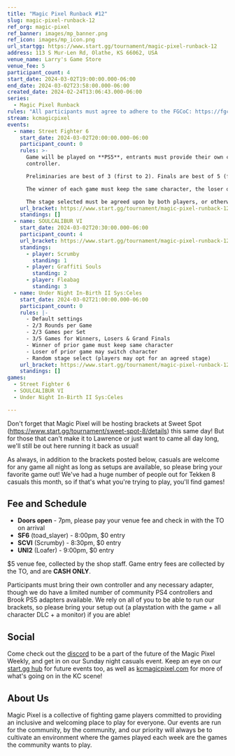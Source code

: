 ```yaml
---
title: "Magic Pixel Runback #12"
slug: magic-pixel-runback-12
ref_org: magic-pixel
ref_banner: images/mp_banner.png
ref_icon: images/mp_icon.png
url_startgg: https://www.start.gg/tournament/magic-pixel-runback-12
address: 113 S Mur-Len Rd, Olathe, KS 66062, USA
venue_name: Larry's Game Store
venue_fee: 5
participant_count: 4
start_date: 2024-03-02T19:00:00.000-06:00
end_date: 2024-03-02T23:58:00.000-06:00
created_date: 2024-02-24T13:06:43.000-06:00
series:
  - Magic Pixel Runback
rules: "All participants must agree to adhere to the FGCoC: https://fgcoc.com/"
stream: kcmagicpixel
events:
  - name: Street Fighter 6
    start_date: 2024-03-02T20:00:00.000-06:00
    participant_count: 0
    rules: >-
      Game will be played on **PS5**, entrants must provide their own compatible
      controller.  

      Preliminaries are best of 3 (first to 2). Finals are best of 5 (first to 3).  

      The winner of each game must keep the same character, the loser of that game may switch characters.  

      The stage selected must be agreed upon by both players, or otherwise selected at random.
    url_bracket: https://www.start.gg/tournament/magic-pixel-runback-12/events/street-fighter-6/brackets/1591427/2382713
    standings: []
  - name: SOULCALIBUR VI
    start_date: 2024-03-02T20:30:00.000-06:00
    participant_count: 4
    url_bracket: https://www.start.gg/tournament/magic-pixel-runback-12/events/soulcalibur-vi/brackets/1591425/2382711
    standings:
      - player: Scrumby
        standing: 1
      - player: Graffiti Souls
        standing: 2
      - player: Fleabag
        standing: 3
  - name: Under Night In-Birth II Sys:Celes
    start_date: 2024-03-02T21:00:00.000-06:00
    participant_count: 0
    rules: |-
      - Default settings
      - 2/3 Rounds per Game
      - 2/3 Games per Set
      - 3/5 Games for Winners, Losers & Grand Finals
      - Winner of prior game must keep same character
      - Loser of prior game may switch character
      - Random stage select (players may opt for an agreed stage)
    url_bracket: https://www.start.gg/tournament/magic-pixel-runback-12/events/under-night-in-birth-ii-sys-celes/brackets/1591437/2382723
    standings: []
games:
  - Street Fighter 6
  - SOULCALIBUR VI
  - Under Night In-Birth II Sys:Celes

---
```


Don't forget that Magic Pixel will be hosting brackets at Sweet Spot (https://www.start.gg/tournament/sweet-spot-8/details) this same day! But for those that can't make it to Lawrence or just want to came all day long, we'll still be out here running it back as usual!

As always, in addition to the brackets posted below, casuals are welcome for any game all night as long as setups are available, so please bring your favorite game out! We've had a huge number of people out for Tekken 8 casuals this month, so if that's what you're trying to play, you'll find games!

## Fee and Schedule

- **Doors open** - 7pm, please pay your venue fee and check in with the TO on arrival
- **SF6** (toad_slayer) - 8:00pm, $0 entry
- **SCVI** (Scrumby) - 8:30pm, $0 entry
- **UNI2** (Loafer) - 9:00pm, $0 entry

$5 venue fee, collected by the shop staff. Game entry fees are collected by the TO, and are **CASH ONLY**. 

Participants must bring their own controller and any necessary adapter, though we do have a limited number of community PS4 controllers and Brook PS5 adapters available. We rely on all of you to be able to run our brackets, so please bring your setup out (a playstation with the game + all character DLC + a monitor) if you are able!  

## Social
Come check out the [discord](https://discord.gg/jkmn6CVrrQ) to be a part of the future of the Magic Pixel Weekly, and get in on our Sunday night casuals event. Keep an eye on our [start.gg hub](https://www.start.gg/hub/magic-pixel) for future events too, as well as [kcmagicpixel.com](https://kcmagicpixel.com) for more of what's going on in the KC scene!

## About Us

Magic Pixel is a collective of fighting game players committed to providing an inclusive and welcoming place to play for everyone. Our events are run for the community, by the community, and our priority will always be to cultivate an environment where the games played each week are the games the community wants to play.
  